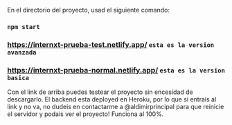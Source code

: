 En el directorio del proyecto, usad el siguiente comando:

### `npm start`

### https://internxt-prueba-test.netlify.app/ `esta es la version avanzada`
### https://internxt-prueba-normal.netlify.app/ `esta es la version basica`

Con el link de arriba puedes testear el proyecto sin encesidad de descargarlo. El backend esta deployed en Heroku, por lo que si entrais al link y no va, no dudeis en contactarme a @aldimirprincipal
para que reinicie el servidor y podais ver el proyecto! Funciona al 100%.
